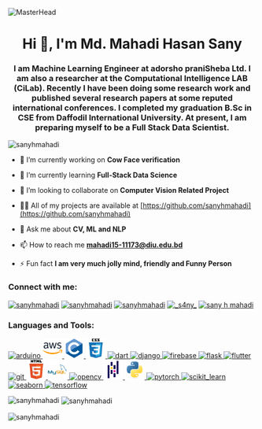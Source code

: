 ![MasterHead](https://miro.medium.com/max/2000/1*-eLjPY7UGSoQhSyW5qC6gw.gif)
<h1 align="center">Hi 👋, I'm Md. Mahadi Hasan Sany</h1>
<h3 align="center">I am Machine Learning Engineer at adorsho praniSheba Ltd. I am also a researcher at the Computational Intelligence LAB (CiLab). Recently I have been doing some research work and published several research papers at some reputed international conferences. I completed my graduation B.Sc in CSE from Daffodil International University. At present, I am preparing myself to be a Full Stack Data Scientist.</h3>

<p align="left"> <img src="https://komarev.com/ghpvc/?username=sanyhmahadi&label=Profile%20views&color=0e75b6&style=flat" alt="sanyhmahadi" /> </p>

- 🔭 I’m currently working on **Cow Face verification**

- 🌱 I’m currently learning **Full-Stack Data Science**

- 👯 I’m looking to collaborate on **Computer Vision Related Project**

- 👨‍💻 All of my projects are available at [https://github.com/sanyhmahadi](https://github.com/sanyhmahadi)

- 💬 Ask me about **CV, ML and NLP**

- 📫 How to reach me **mahadi15-11173@diu.edu.bd**

- ⚡ Fun fact **I am very much jolly mind, friendly and Funny Person**

<h3 align="left">Connect with me:</h3>
<p align="left">
<a href="https://twitter.com/sanyhmahadi" target="blank"><img align="center" src="https://raw.githubusercontent.com/rahuldkjain/github-profile-readme-generator/master/src/images/icons/Social/twitter.svg" alt="sanyhmahadi" height="30" width="40" /></a>
<a href="https://linkedin.com/in/sanyhmahadi" target="blank"><img align="center" src="https://raw.githubusercontent.com/rahuldkjain/github-profile-readme-generator/master/src/images/icons/Social/linked-in-alt.svg" alt="sanyhmahadi" height="30" width="40" /></a>
<a href="https://fb.com/sanyhmahadi" target="blank"><img align="center" src="https://raw.githubusercontent.com/rahuldkjain/github-profile-readme-generator/master/src/images/icons/Social/facebook.svg" alt="sanyhmahadi" height="30" width="40" /></a>
<a href="https://instagram.com/_s4ny_" target="blank"><img align="center" src="https://raw.githubusercontent.com/rahuldkjain/github-profile-readme-generator/master/src/images/icons/Social/instagram.svg" alt="_s4ny_" height="30" width="40" /></a>
<a href="https://www.youtube.com/c/sany h mahadi" target="blank"><img align="center" src="https://raw.githubusercontent.com/rahuldkjain/github-profile-readme-generator/master/src/images/icons/Social/youtube.svg" alt="sany h mahadi" height="30" width="40" /></a>
</p>

<h3 align="left">Languages and Tools:</h3>
<p align="left"> <a href="https://www.arduino.cc/" target="_blank" rel="noreferrer"> <img src="https://cdn.worldvectorlogo.com/logos/arduino-1.svg" alt="arduino" width="40" height="40"/> </a> <a href="https://aws.amazon.com" target="_blank" rel="noreferrer"> <img src="https://raw.githubusercontent.com/devicons/devicon/master/icons/amazonwebservices/amazonwebservices-original-wordmark.svg" alt="aws" width="40" height="40"/> </a> <a href="https://www.cprogramming.com/" target="_blank" rel="noreferrer"> <img src="https://raw.githubusercontent.com/devicons/devicon/master/icons/c/c-original.svg" alt="c" width="40" height="40"/> </a> <a href="https://www.w3schools.com/css/" target="_blank" rel="noreferrer"> <img src="https://raw.githubusercontent.com/devicons/devicon/master/icons/css3/css3-original-wordmark.svg" alt="css3" width="40" height="40"/> </a> <a href="https://dart.dev" target="_blank" rel="noreferrer"> <img src="https://www.vectorlogo.zone/logos/dartlang/dartlang-icon.svg" alt="dart" width="40" height="40"/> </a> <a href="https://www.djangoproject.com/" target="_blank" rel="noreferrer"> <img src="https://cdn.worldvectorlogo.com/logos/django.svg" alt="django" width="40" height="40"/> </a> <a href="https://firebase.google.com/" target="_blank" rel="noreferrer"> <img src="https://www.vectorlogo.zone/logos/firebase/firebase-icon.svg" alt="firebase" width="40" height="40"/> </a> <a href="https://flask.palletsprojects.com/" target="_blank" rel="noreferrer"> <img src="https://www.vectorlogo.zone/logos/pocoo_flask/pocoo_flask-icon.svg" alt="flask" width="40" height="40"/> </a> <a href="https://flutter.dev" target="_blank" rel="noreferrer"> <img src="https://www.vectorlogo.zone/logos/flutterio/flutterio-icon.svg" alt="flutter" width="40" height="40"/> </a> <a href="https://git-scm.com/" target="_blank" rel="noreferrer"> <img src="https://www.vectorlogo.zone/logos/git-scm/git-scm-icon.svg" alt="git" width="40" height="40"/> </a> <a href="https://www.w3.org/html/" target="_blank" rel="noreferrer"> <img src="https://raw.githubusercontent.com/devicons/devicon/master/icons/html5/html5-original-wordmark.svg" alt="html5" width="40" height="40"/> </a> <a href="https://www.mysql.com/" target="_blank" rel="noreferrer"> <img src="https://raw.githubusercontent.com/devicons/devicon/master/icons/mysql/mysql-original-wordmark.svg" alt="mysql" width="40" height="40"/> </a> <a href="https://opencv.org/" target="_blank" rel="noreferrer"> <img src="https://www.vectorlogo.zone/logos/opencv/opencv-icon.svg" alt="opencv" width="40" height="40"/> </a> <a href="https://pandas.pydata.org/" target="_blank" rel="noreferrer"> <img src="https://raw.githubusercontent.com/devicons/devicon/2ae2a900d2f041da66e950e4d48052658d850630/icons/pandas/pandas-original.svg" alt="pandas" width="40" height="40"/> </a> <a href="https://www.python.org" target="_blank" rel="noreferrer"> <img src="https://raw.githubusercontent.com/devicons/devicon/master/icons/python/python-original.svg" alt="python" width="40" height="40"/> </a> <a href="https://pytorch.org/" target="_blank" rel="noreferrer"> <img src="https://www.vectorlogo.zone/logos/pytorch/pytorch-icon.svg" alt="pytorch" width="40" height="40"/> </a> <a href="https://scikit-learn.org/" target="_blank" rel="noreferrer"> <img src="https://upload.wikimedia.org/wikipedia/commons/0/05/Scikit_learn_logo_small.svg" alt="scikit_learn" width="40" height="40"/> </a> <a href="https://seaborn.pydata.org/" target="_blank" rel="noreferrer"> <img src="https://seaborn.pydata.org/_images/logo-mark-lightbg.svg" alt="seaborn" width="40" height="40"/> </a> <a href="https://www.tensorflow.org" target="_blank" rel="noreferrer"> <img src="https://www.vectorlogo.zone/logos/tensorflow/tensorflow-icon.svg" alt="tensorflow" width="40" height="40"/> </a> </p>

<p><img align="left" src="https://github-readme-stats.vercel.app/api/top-langs?username=sanyhmahadi&show_icons=true&locale=en&layout=compact" alt="sanyhmahadi" /></p>

<p>&nbsp;<img align="center" src="https://github-readme-stats.vercel.app/api?username=sanyhmahadi&show_icons=true&locale=en" alt="sanyhmahadi" /></p>

<p><img align="center" src="https://github-readme-streak-stats.herokuapp.com/?user=sanyhmahadi&" alt="sanyhmahadi" /></p>
